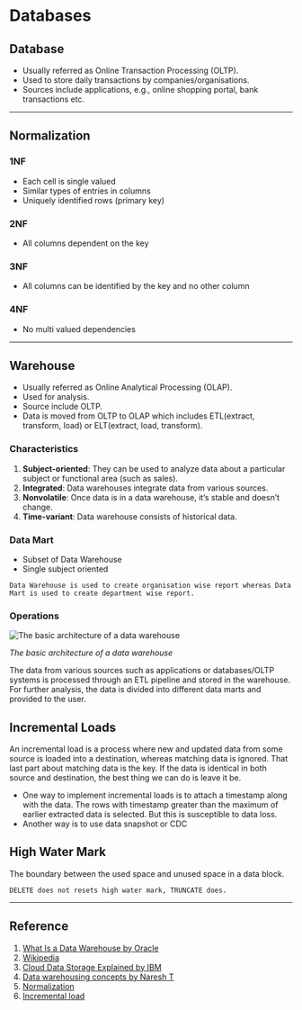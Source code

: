 # Databases

## Database 
+ Usually referred as Online Transaction Processing (OLTP).
+ Used to store daily transactions by companies/organisations.
+ Sources include applications, e.g., online shopping portal, bank transactions etc.

---

## Normalization

### 1NF
+ Each cell is single valued
+ Similar types of entries in columns
+ Uniquely identified rows (primary key)

### 2NF
+ All columns dependent on the key

### 3NF
+ All columns can be identified by the key and no other column

### 4NF
+ No multi valued dependencies
---

## Warehouse
+ Usually referred as Online Analytical Processing (OLAP).
+ Used for analysis.
+ Source include OLTP.
+ Data is moved from OLTP to OLAP which includes ETL(extract, transform, load) or ELT(extract, load, transform).

### Characteristics

1. __Subject-oriented__: They can be used to analyze data about a particular subject or functional area (such as sales).
2. __Integrated__: Data warehouses integrate data from various sources.
3. __Nonvolatile__: Once data is in a data warehouse, it’s stable and doesn’t change.
4. __Time-variant__: Data warehouse consists of historical data.

### Data Mart
+ Subset of Data Warehouse
+ Single subject oriented

```
Data Warehouse is used to create organisation wise report whereas Data Mart is used to create department wise report.
```
### Operations
![The basic architecture of a data warehouse
](https://upload.wikimedia.org/wikipedia/commons/thumb/8/8d/Data_warehouse_architecture.jpg/330px-Data_warehouse_architecture.jpg)

_The basic architecture of a data warehouse_

The data from various sources such as applications or databases/OLTP systems is processed through an ETL pipeline and stored in the warehouse. For further analysis, the data is divided into different data marts and provided to the user.

## Incremental Loads

 An incremental load is a process where new and updated data from some source is loaded into a destination, whereas matching data is ignored. That last part about matching data is the key. If the data is identical in both source and destination, the best thing we can do is leave it be.

- One way to implement incremental loads is to attach a timestamp along with the data. The rows with timestamp greater than the maximum of earlier extracted data is selected. But this is susceptible to data loss.
- Another way is to use data snapshot or CDC

## High Water Mark

The boundary between the used space and unused space in a data block.

```
DELETE does not resets high water mark, TRUNCATE does.
```

---

## Reference

1. [What Is a Data Warehouse by Oracle](https://www.oracle.com/in/database/what-is-a-data-warehouse/#:~:text=A%20data%20warehouse%20is%20a,large%20amounts%20of%20historical%20data.)
2. [Wikipedia](https://en.wikipedia.org/wiki/Data_warehouse)
3. [Cloud Data Storage Explained by IBM](https://youtube.com/playlist?list=PLOspHqNVtKAAXDobTc9kBWwnfgzNV2k_a)
4. [Data warehousing concepts by Naresh T](https://youtube.com/playlist?list=PL6ZxnSyAoSoCE4nLbJxgoZ5DJziSLyBGN)
5. [Normalization](https://www.youtube.com/watch?v=UrYLYV7WSHM)
6. [Incremental load](https://www.celonis.com/blog/engineering-problem-with-delta-loads/)
